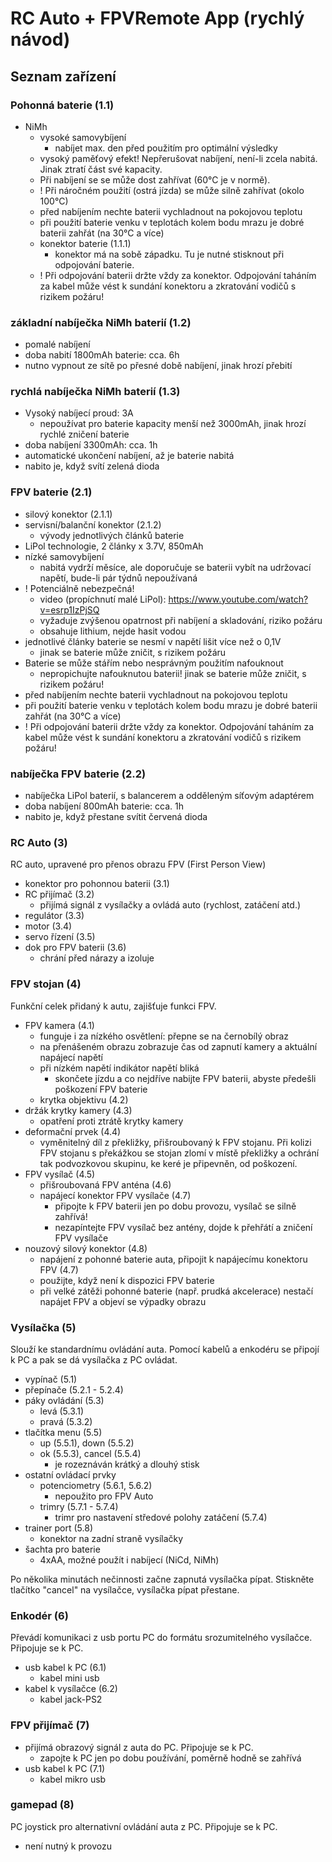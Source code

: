 # RC Auto + FPVRemote App \(rychlý návod)

## Seznam zařízení

### Pohonná baterie (1.1)
- NiMh
  - vysoké samovybíjení
    - nabíjet max. den před použitím pro optimální výsledky
  - vysoký paměťový efekt! Nepřerušovat nabíjení, není-li zcela nabitá. Jinak ztratí část své kapacity.
  - Při nabíjení se se může dost zahřívat (60°C je v normě).
  - ! Při náročném použití (ostrá jízda) se může silně zahřívat (okolo 100°C)
  - před nabíjením nechte baterii vychladnout na pokojovou teplotu
  - při použití baterie venku v teplotách kolem bodu mrazu je dobré baterii zahřát (na 30°C a více)
  - konektor baterie (1.1.1)
    - konektor má na sobě západku. Tu je nutné stisknout při odpojování baterie.
  - ! Při odpojování baterii držte vždy za konektor. Odpojování taháním za kabel může vést k sundání konektoru a zkratování vodičů s rizikem požáru!

### základní nabíječka NiMh baterií (1.2)
- pomalé nabíjení
- doba nabití 1800mAh baterie: cca. 6h
- nutno vypnout ze sítě po přesné době nabíjení, jinak hrozí přebití

### rychlá nabíječka NiMh baterií (1.3)
- Vysoký nabíjecí proud: 3A
  - nepoužívat pro baterie kapacity menší než 3000mAh, jinak hrozí rychlé zničení baterie
- doba nabíjení 3300mAh: cca. 1h
- automatické ukončení nabíjení, až je baterie nabitá
- nabito je, když svítí zelená dioda

### FPV baterie (2.1)
- silový konektor (2.1.1)
- servisní/balanční konektor (2.1.2)
  - vývody jednotlivých článků baterie 
- LiPol technologie, 2 články x 3.7V, 850mAh
- nízké samovybíjení
  - nabitá vydrží měsíce, ale doporučuje se baterii vybít na udržovací napětí, bude-li pár týdnů nepoužívaná
- ! Potenciálně nebezpečná!
  - video (propíchnutí malé LiPol): https://www.youtube.com/watch?v=esrp1IzPjSQ
  - vyžaduje zvýšenou opatrnost při nabíjení a skladování, riziko požáru
  - obsahuje lithium, nejde hasit vodou
- jednotlivé články baterie se nesmí v napětí lišit více než o 0,1V
  - jinak se baterie může zničit, s rizikem požáru
- Baterie se může stářím nebo nesprávným použitím nafouknout
  - nepropichujte nafouknutou baterii! jinak se baterie může zničit, s rizikem požáru!
- před nabíjením nechte baterii vychladnout na pokojovou teplotu
- při použití baterie venku v teplotách kolem bodu mrazu je dobré baterii zahřát (na 30°C a více)
- ! Při odpojování baterii držte vždy za konektor. Odpojování taháním za kabel může vést k sundání konektoru a zkratování vodičů s rizikem požáru!

### nabíječka FPV baterie (2.2)
- nabíječka LiPol baterií, s balancerem a odděleným síťovým adaptérem
- doba nabíjení 800mAh baterie: cca. 1h
- nabito je, když přestane svítit červená dioda


### RC Auto (3)
RC auto, upravené pro přenos obrazu FPV (First Person View)
- konektor pro pohonnou baterii (3.1)
- RC přijímač (3.2)
  - přijímá signál z vysílačky a ovládá auto (rychlost, zatáčení atd.)
- regulátor (3.3)
- motor (3.4)
- servo řízení (3.5)
- dok pro FPV baterii (3.6)
  - chrání před nárazy a izoluje

### FPV stojan (4)
Funkční celek přidaný k autu, zajišťuje funkci FPV.
  - FPV kamera (4.1)
    - funguje i za nízkého osvětlení: přepne se na černobílý obraz
    - na přenášeném obrazu zobrazuje čas od zapnutí kamery a aktuální napájecí napětí
    - při nízkém napětí indikátor napětí bliká
      - skončete jízdu a co nejdříve nabijte FPV baterii, abyste předešli poškození FPV baterie
    - krytka objektivu (4.2)
  - držák krytky kamery (4.3)
    - opatření proti ztrátě krytky kamery
  - deformační prvek (4.4)
    - vyměnitelný díl z překližky, přišroubovaný k FPV stojanu. Při kolizi FPV stojanu s překážkou se stojan zlomí v místě překližky a ochrání tak podvozkovou skupinu, ke keré je připevněn, od poškození.
  - FPV vysílač (4.5)
    - přišroubovaná FPV anténa (4.6) 
    - napájecí konektor FPV vysílače (4.7)
      - připojte k FPV baterii jen po dobu provozu, vysílač se silně zahřívá!
      - nezapíntejte FPV vysílač bez antény, dojde k přehřátí a zničení FPV vysílače
  - nouzový silový konektor (4.8)
    - napájení z pohonné baterie auta, připojit k napájecímu konektoru FPV (4.7)
    - použijte, když není k dispozici FPV baterie
    - při velké zátěži pohonné baterie (např. prudká akcelerace) nestačí napájet FPV a objeví se výpadky obrazu


### Vysílačka (5)
Slouží ke standardnímu ovládání auta. Pomocí kabelů a enkodéru se připojí k PC a pak se dá vysílačka z PC ovládat.
- vypínač (5.1)
- přepínače (5.2.1 - 5.2.4)
- páky ovládání (5.3)
  - levá (5.3.1)
  - pravá (5.3.2)
- tlačítka menu (5.5)
  - up (5.5.1), down (5.5.2)
  - ok (5.5.3), cancel (5.5.4)
    - je rozeznáván krátký a dlouhý stisk
- ostatní ovládací prvky
  - potenciometry (5.6.1, 5.6.2)
    - nepoužito pro FPV Auto
  - trimry (5.7.1 - 5.7.4)
    - trimr pro nastavení středové polohy zatáčení (5.7.4)
- trainer port (5.8)
  - konektor na zadní straně vysílačky
- šachta pro baterie
  - 4xAA, možné použít i nabíjecí (NiCd, NiMh)

Po několika minutách nečinnosti začne zapnutá vysílačka pípat. Stiskněte tlačítko "cancel" na vysílačce, vysílačka pípat přestane.

### Enkodér (6)
Převádí komunikaci z usb portu PC do formátu srozumitelného vysílačce. Připojuje se k PC.
- usb kabel k PC (6.1)
  - kabel mini usb
- kabel k vysílačce (6.2)
  - kabel jack-PS2
### FPV přijímač (7)
- přijímá obrazový signál z auta do PC. Připojuje se k PC. 
  - zapojte k PC jen po dobu používání, poměrně hodně se zahřívá
- usb kabel k PC (7.1)
  - kabel mikro usb
### gamepad (8)
PC joystick pro alternativní ovládání auta z PC. Připojuje se k PC.
- není nutný k provozu
